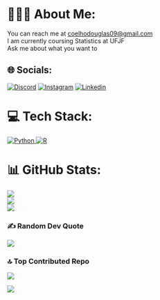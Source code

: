 # 🕵🏾‍♀️ About Me:
You can reach me at coelhodouglas09@gmail.com<br>I am currently coursing Statistics at UFJF<br>Ask me about what you want to<br>


## 🌐 Socials:
[![Discord](https://img.shields.io/badge/Discord-%237289DA.svg?logo=discord&logoColor=white)](https://discord.gg/Bagunc1nha#3545) [![Instagram](https://img.shields.io/badge/Instagram-%23E4405F.svg?logo=Instagram&logoColor=white)](https://instagram.com/https://www.instagram.com/_odouglas06/) [![Linkedin](https://img.shields.io/badge/-LinkedIn-blue?style=flat-square&logo=Linkedin&logoColor=white&link=YOUR_LINKEDIN_URL)](https://www.linkedin.com/in/douglas-oliveira-7b787623b)

# 💻 Tech Stack:
<div align="left">
  <a href="https://www.python.org" target="_blank" rel="noreferrer">
    <img src="https://img.shields.io/badge/Python-3776AB?style=for-the-badge&logo=python&logoColor=white" alt="Python" />
  </a>
  <a href="https://www.r-project.org" target="_blank" rel="noreferrer">
    <img src="https://img.shields.io/badge/R-276DC3?style=for-the-badge&logo=r&logoColor=white" alt="R" />
  </a>
</div>

# 📊 GitHub Stats:
![](https://github-readme-stats.vercel.app/api?username=Dowgg1&theme=tokyonight&hide_border=true&include_all_commits=false&count_private=true)<br/>
![](https://github-readme-streak-stats.herokuapp.com/?user=Dowgg1&theme=tokyonight&hide_border=true)<br/>
![](https://github-readme-stats.vercel.app/api/top-langs/?username=Dowgg1&theme=tokyonight&hide_border=true&include_all_commits=false&count_private=true&layout=compact)

### ✍️ Random Dev Quote
![](https://quotes-github-readme.vercel.app/api?type=horizontal&theme=radical)

### 🔝 Top Contributed Repo
![](https://github-contributor-stats.vercel.app/api?username=Dowgg1&limit=5&theme=tokyonight&combine_all_yearly_contributions=true)


[![](https://visitcount.itsvg.in/api?id=Dowgg1&icon=0&color=2)](https://visitcount.itsvg.in)
